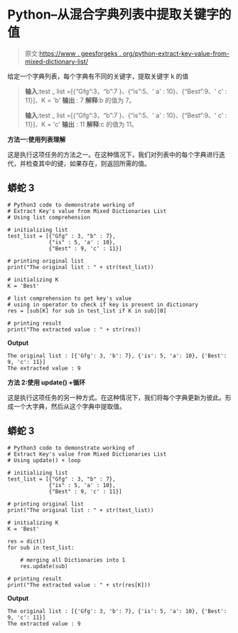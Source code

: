 # Python–从混合字典列表中提取关键字的值

> 原文:[https://www . geesforgeks . org/python-extract-key-value-from-mixed-dictionary-list/](https://www.geeksforgeeks.org/python-extract-keys-value-from-mixed-dictionaries-list/)

给定一个字典列表，每个字典有不同的关键字，提取关键字 k 的值

> **输入**:test _ list =[{“Gfg”:3，“b”:7 }、{“is”:5、' a' : 10}、{“Best”:9、' c' : 11}]、K = 'b'
> **输出** : 7
> **解释**:b 的值为 7。
> 
> **输入**:test _ list =[{“Gfg”:3，“b”:7 }、{“is”:5、' a' : 10}、{“Best”:9、' c' : 11}]、K = 'c'
> **输出** : 11
> **解释**:c 的值为 11。

**方法一:使用列表理解**

这是执行这项任务的方法之一。在这种情况下，我们对列表中的每个字典进行迭代，并检查其中的键，如果存在，则返回所需的值。

## 蟒蛇 3

```
# Python3 code to demonstrate working of
# Extract Key's value from Mixed Dictionaries List
# Using list comprehension

# initializing list
test_list = [{"Gfg" : 3, "b" : 7},
             {"is" : 5, 'a' : 10},
             {"Best" : 9, 'c' : 11}]

# printing original list
print("The original list : " + str(test_list))

# initializing K
K = 'Best'

# list comprehension to get key's value
# using in operator to check if key is present in dictionary
res = [sub[K] for sub in test_list if K in sub][0]

# printing result
print("The extracted value : " + str(res))
```

**Output**

```
The original list : [{'Gfg': 3, 'b': 7}, {'is': 5, 'a': 10}, {'Best': 9, 'c': 11}]
The extracted value : 9
```

**方法 2:使用 update() +循环**

这是执行这项任务的另一种方式。在这种情况下，我们将每个字典更新为彼此。形成一个大字典，然后从这个字典中提取值。

## 蟒蛇 3

```
# Python3 code to demonstrate working of
# Extract Key's value from Mixed Dictionaries List
# Using update() + loop

# initializing list
test_list = [{"Gfg" : 3, "b" : 7},
             {"is" : 5, 'a' : 10},
             {"Best" : 9, 'c' : 11}]

# printing original list
print("The original list : " + str(test_list))

# initializing K
K = 'Best'

res = dict()
for sub in test_list:

    # merging all Dictionaries into 1
    res.update(sub)

# printing result
print("The extracted value : " + str(res[K]))
```

**Output**

```
The original list : [{'Gfg': 3, 'b': 7}, {'is': 5, 'a': 10}, {'Best': 9, 'c': 11}]
The extracted value : 9
```